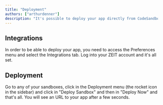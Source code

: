 ```yaml
---
title: "Deployment"
authors: ["arthurdenner"]
description: "It's possible to deploy your app directly from CodeSandbox with ZEIT Now."
---
```


## Integrations

In order to be able to deploy your app, you need to access the Preferences menu and select the Integrations tab. Log into your ZEIT account and it's all set.

## Deployment

Go to any of your sandboxes, click in the Deployment menu (the rocket icon in the sidebar) and click in "Deploy Sandbox" and then in "Deploy Now" and that's all. You will see an URL to your app after a few seconds.
